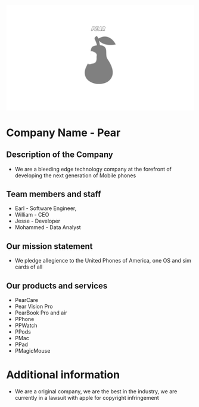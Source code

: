 

![Image](https://github.com/lowtiergod-source/Pear/blob/main/Untitled.jpg?raw=true)

# Company Name - Pear
## Description of the Company 
- We are a bleeding edge technology company at the forefront of developing the next generation of Mobile phones
## Team members and staff
- Earl - Software Engineer,
- William - CEO 
- Jesse - Developer
-  Mohammed - Data Analyst
## Our mission statement
- We pledge allegience to the United Phones of America, one OS and sim cards of all
## Our products and services
- PearCare
- Pear Vision Pro 
- PearBook Pro and air 
- PPhone 
- PPWatch 
- PPods 
- PMac 
- PPad 
- PMagicMouse
# Additional information
- We are a original company, we are the best in the industry, we are currently in a lawsuit with apple for copyright infringement
